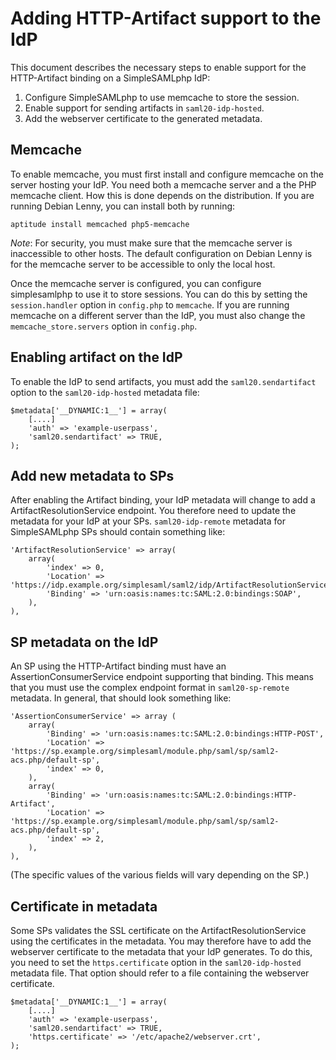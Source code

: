 Adding HTTP-Artifact support to the IdP
=======================================

This document describes the necessary steps to enable support for the HTTP-Artifact binding on a SimpleSAMLphp IdP:

1.  Configure SimpleSAMLphp to use memcache to store the session.
2.  Enable support for sending artifacts in `saml20-idp-hosted`.
3.  Add the webserver certificate to the generated metadata.


Memcache
--------

To enable memcache, you must first install and configure memcache on the server hosting your IdP.
You need both a memcache server and a the PHP memcache client.
How this is done depends on the distribution.
If you are running Debian Lenny, you can install both by running:

    aptitude install memcached php5-memcache

*Note*: For security, you must make sure that the memcache server is inaccessible to other hosts.
The default configuration on Debian Lenny is for the memcache server to be accessible to only the local host.


Once the memcache server is configured, you can configure simplesamlphp to use it to store sessions.
You can do this by setting the `session.handler` option in `config.php` to `memcache`.
If you are running memcache on a different server than the IdP, you must also change the `memcache_store.servers` option in `config.php`.


Enabling artifact on the IdP
----------------------------

To enable the IdP to send artifacts, you must add the `saml20.sendartifact` option to the `saml20-idp-hosted` metadata file:

    $metadata['__DYNAMIC:1__'] = array(
        [....]
        'auth' => 'example-userpass',
        'saml20.sendartifact' => TRUE,
    );


Add new metadata to SPs
-----------------------

After enabling the Artifact binding, your IdP metadata will change to add a ArtifactResolutionService endpoint.
You therefore need to update the metadata for your IdP at your SPs.
`saml20-idp-remote` metadata for SimpleSAMLphp SPs should contain something like:

    'ArtifactResolutionService' => array(
        array(
            'index' => 0,
            'Location' => 'https://idp.example.org/simplesaml/saml2/idp/ArtifactResolutionService.php',
            'Binding' => 'urn:oasis:names:tc:SAML:2.0:bindings:SOAP',
        ),
    ),


SP metadata on the IdP
----------------------

An SP using the HTTP-Artifact binding must have an AssertionConsumerService endpoint supporting that binding.
This means that you must use the complex endpoint format in `saml20-sp-remote` metadata.
In general, that should look something like:

    'AssertionConsumerService' => array (
        array(
            'Binding' => 'urn:oasis:names:tc:SAML:2.0:bindings:HTTP-POST',
            'Location' => 'https://sp.example.org/simplesaml/module.php/saml/sp/saml2-acs.php/default-sp',
            'index' => 0,
        ),
        array(
            'Binding' => 'urn:oasis:names:tc:SAML:2.0:bindings:HTTP-Artifact',
            'Location' => 'https://sp.example.org/simplesaml/module.php/saml/sp/saml2-acs.php/default-sp',
            'index' => 2,
        ),
    ),

(The specific values of the various fields will vary depending on the SP.)


Certificate in metadata
-----------------------

Some SPs validates the SSL certificate on the ArtifactResolutionService using the certificates in the metadata.
You may therefore have to add the webserver certificate to the metadata that your IdP generates.
To do this, you need to set the `https.certificate` option in the `saml20-idp-hosted` metadata file.
That option should refer to a file containing the webserver certificate.

    $metadata['__DYNAMIC:1__'] = array(
        [....]
        'auth' => 'example-userpass',
        'saml20.sendartifact' => TRUE,
        'https.certificate' => '/etc/apache2/webserver.crt',
    );
